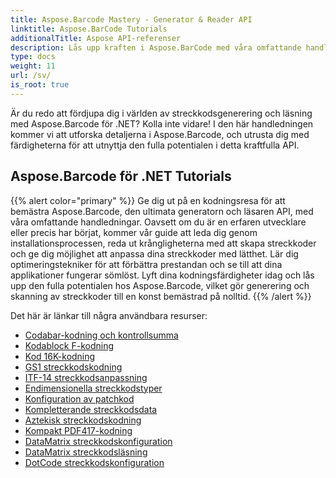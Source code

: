 ```yaml
---
title: Aspose.Barcode Mastery - Generator & Reader API
linktitle: Aspose.BarCode Tutorials
additionalTitle: Aspose API-referenser
description: Lås upp kraften i Aspose.BarCode med våra omfattande handledningar. Lär dig steg-för-steg för att skapa, anpassa och optimera streckkoder utan ansträngning.
type: docs
weight: 11
url: /sv/
is_root: true
---
```


Är du redo att fördjupa dig i världen av streckkodsgenerering och läsning med Aspose.Barcode för .NET? Kolla inte vidare! I den här handledningen kommer vi att utforska detaljerna i Aspose.Barcode, och utrusta dig med färdigheterna för att utnyttja den fulla potentialen i detta kraftfulla API.


## Aspose.Barcode för .NET Tutorials
{{% alert color="primary" %}}
Ge dig ut på en kodningsresa för att bemästra Aspose.Barcode, den ultimata generatorn och läsaren API, med våra omfattande handledningar. Oavsett om du är en erfaren utvecklare eller precis har börjat, kommer vår guide att leda dig genom installationsprocessen, reda ut krångligheterna med att skapa streckkoder och ge dig möjlighet att anpassa dina streckkoder med lätthet. Lär dig optimeringstekniker för att förbättra prestandan och se till att dina applikationer fungerar sömlöst. Lyft dina kodningsfärdigheter idag och lås upp den fulla potentialen hos Aspose.Barcode, vilket gör generering och skanning av streckkoder till en konst bemästrad på nolltid.
{{% /alert %}}

Det här är länkar till några användbara resurser:
 
- [Codabar-kodning och kontrollsumma](./net/codabar-encoding-and-checksum/)
- [Kodablock F-kodning](./net/codablock-f-encoding/)
- [Kod 16K-kodning](./net/code-16k-encoding/)
- [GS1 streckkodskodning](./net/gs1-barcode-encoding/)
- [ITF-14 streckkodsanpassning](./net/itf-14-barcode-customization/)
- [Endimensionella streckkodstyper](./net/one-dimensional-barcode-types/)
- [Konfiguration av patchkod](./net/patch-code-configuration/)
- [Kompletterande streckkodsdata](./net/supplemental-barcode-data/)
- [Aztekisk streckkodskodning](./net/aztec-barcode-encoding/)
- [Kompakt PDF417-kodning](./net/compact-pdf417-encoding/)
- [DataMatrix streckkodskonfiguration](./net/datamatrix-barcode-configuration/)
- [DataMatrix streckkodsläsning](./net/datamatrix-barcode-reading/)
- [DotCode streckkodskonfiguration](./net/dotcode-barcode-configuration/)




